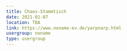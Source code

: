 ```yaml
---
title: Chaos-Stammtisch
date: 2021-01-07
location: TBA
link: https://www.noname-ev.de/yarpnarp.html
usergroup: noname
type: usergroup
---
```

